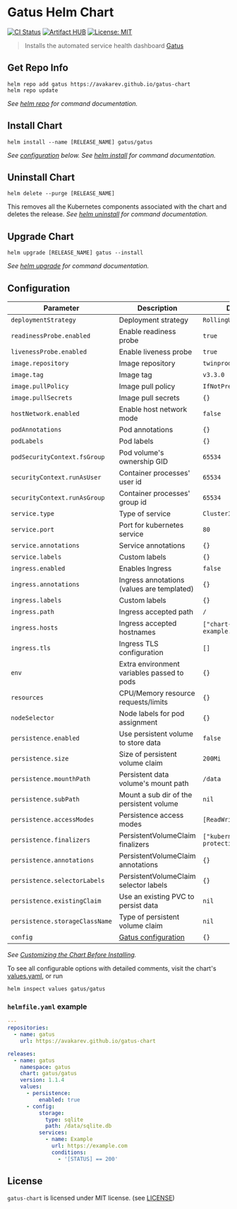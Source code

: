 # Gatus Helm Chart

[![CI Status](https://img.shields.io/github/workflow/status/avakarev/gatus-chart/Test%20Workflow/master?longCache=tru&label=CI%20Status&logo=github%20actions&logoColor=fff)](https://github.com/avakarev/gatus-chart/actions?query=branch%3Amaster+workflow%3A%22Test+Workflow%22)
[![Artifact HUB](https://img.shields.io/endpoint?url=https://artifacthub.io/badge/repository/gatus)](https://artifacthub.io/packages/helm/gatus/gatus)
[![License: MIT](https://img.shields.io/github/license/avakarev/gatus-chart)](https://github.com/avakarev/gatus-chart/blob/master/LICENSE)

> Installs the automated service health dashboard [Gatus](https://github.com/TwiN/gatus)

## Get Repo Info

```console
helm repo add gatus https://avakarev.github.io/gatus-chart
helm repo update
```

_See [helm repo](https://helm.sh/docs/helm/helm_repo/) for command documentation._

## Install Chart

```console
helm install --name [RELEASE_NAME] gatus/gatus
```

_See [configuration](#configuration) below._
_See [helm install](https://helm.sh/docs/helm/helm_install/) for command documentation._

## Uninstall Chart

```console
helm delete --purge [RELEASE_NAME]
```

This removes all the Kubernetes components associated with the chart and deletes the release.
_See [helm uninstall](https://helm.sh/docs/helm/helm_uninstall/) for command documentation._

## Upgrade Chart

```console
helm upgrade [RELEASE_NAME] gatus --install
```

_See [helm upgrade](https://helm.sh/docs/helm/helm_upgrade/) for command documentation._

## Configuration

| Parameter                                 | Description                                   | Default                              |
|-------------------------------------------|-----------------------------------------------|--------------------------------------|
| `deploymentStrategy`                      | Deployment strategy                           | `RollingUpdate`                      |
| `readinessProbe.enabled`                  | Enable readiness probe                        | `true`                               |
| `livenessProbe.enabled`                   | Enable liveness probe                         | `true`                               |
| `image.repository`                        | Image repository                              | `twinproduction/gatus`               |
| `image.tag`                               | Image tag                                     | `v3.3.0`                             |
| `image.pullPolicy`                        | Image pull policy                             | `IfNotPresent`                       |
| `image.pullSecrets`                       | Image pull secrets                            | `{}`                                 |
| `hostNetwork.enabled`                     | Enable host network mode                      | `false`                              |
| `podAnnotations`                          | Pod annotations                               | `{}`                                 |
| `podLabels`                               | Pod labels                                    | `{}`                                 |
| `podSecurityContext.fsGroup`              | Pod volume's ownership GID                    | `65534`                              |
| `securityContext.runAsUser`               | Container processes' user id                  | `65534`                              |
| `securityContext.runAsGroup`              | Container processes' group id                 | `65534`                              |
| `service.type`                            | Type of service                               | `ClusterIP`                          |
| `service.port`                            | Port for kubernetes service                   | `80`                                 |
| `service.annotations`                     | Service annotations                           | `{}`                                 |
| `service.labels`                          | Custom labels                                 | `{}`                                 |
| `ingress.enabled`                         | Enables Ingress                               | `false`                              |
| `ingress.annotations`                     | Ingress annotations (values are templated)    | `{}`                                 |
| `ingress.labels`                          | Custom labels                                 | `{}`                                 |
| `ingress.path`                            | Ingress accepted path                         | `/`                                  |
| `ingress.hosts`                           | Ingress accepted hostnames                    | `["chart-example.local"]`            |
| `ingress.tls`                             | Ingress TLS configuration                     | `[]`                                 |
| `env`                                     | Extra environment variables passed to pods    | `{}`                                 |
| `resources`                               | CPU/Memory resource requests/limits           | `{}`                                 |
| `nodeSelector`                            | Node labels for pod assignment                | `{}`                                 |
| `persistence.enabled`                     | Use persistent volume to store data           | `false`                              |
| `persistence.size`                        | Size of persistent volume claim               | `200Mi`                              |
| `persistence.mounthPath`                  | Persistent data volume's mount path           | `/data`                              |
| `persistence.subPath`                     | Mount a sub dir of the persistent volume      | `nil`                                |
| `persistence.accessModes`                 | Persistence access modes                      | `[ReadWriteOnce]`                    |
| `persistence.finalizers`                  | PersistentVolumeClaim finalizers              | `["kubernetes.io/pvc-protection"]`   |
| `persistence.annotations`                 | PersistentVolumeClaim annotations             | `{}`                                 |
| `persistence.selectorLabels`              | PersistentVolumeClaim selector labels         | `{}`                                 |
| `persistence.existingClaim`               | Use an existing PVC to persist data           | `nil`                                |
| `persistence.storageClassName`            | Type of persistent volume claim               | `nil`                                |
| `config`                                  | [Gatus configuration][gatus-config]           | `{}`                                 |

_See [Customizing the Chart Before Installing](https://helm.sh/docs/intro/using_helm/#customizing-the-chart-before-installing)._

To see all configurable options with detailed comments, visit the chart's [values.yaml](./gatus/values.yaml), or run

```console
helm inspect values gatus/gatus
```

### `helmfile.yaml` example

```yaml
---
repositories:
  - name: gatus
    url: https://avakarev.github.io/gatus-chart

releases:
  - name: gatus
    namespace: gatus
    chart: gatus/gatus
    version: 1.1.4
    values:
      - persistence:
          enabled: true
      - config:
          storage:
            type: sqlite
            path: /data/sqlite.db
          services:
            - name: Example
              url: https://example.com
              conditions:
                - '[STATUS] == 200'
```

## License

`gatus-chart` is licensed under MIT license. (see [LICENSE](./LICENSE))


[gatus-config]: https://github.com/TwiN/gatus#configuration
